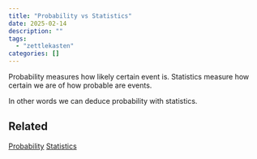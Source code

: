 ```yaml
---
title: "Probability vs Statistics"
date: 2025-02-14
description: ""
tags: 
  - "zettlekasten"
categories: []
---
```


Probability measures how likely certain event is. Statistics measure how certain we are of how probable are events. 

In other words we can deduce probability with statistics. 

## Related
[Probability](Probability.md)
[Statistics](Statistics.md)

